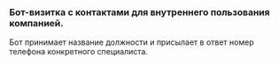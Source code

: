 ### Бот-визитка с контактами для внутреннего пользования компанией.

Бот принимает название должности и присылает в ответ номер телефона конкретного специалиста.
